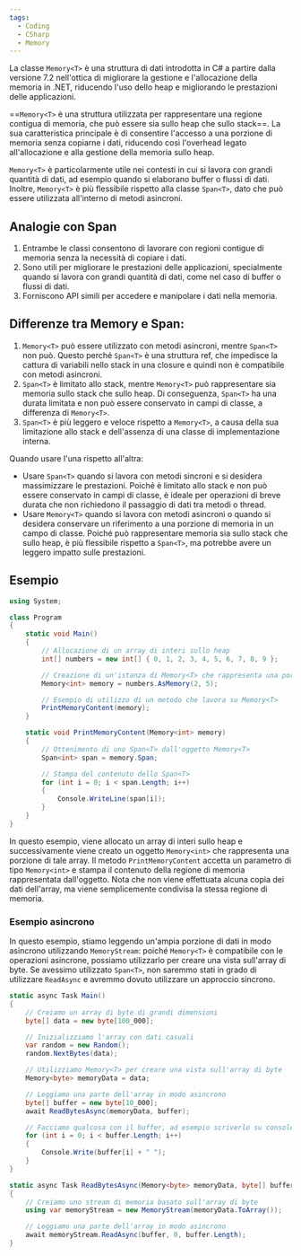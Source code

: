 ```yaml
---
tags:
  - Coding
  - CSharp
  - Memory
---
```



La classe `Memory<T>` è una struttura di dati introdotta in C# a partire dalla versione 7.2 nell'ottica di migliorare la gestione e l'allocazione della memoria in .NET, riducendo l'uso dello heap e migliorando le prestazioni delle applicazioni.

==`Memory<T>` è una struttura utilizzata per rappresentare una regione contigua di memoria, che può essere sia sullo heap che sullo stack==. La sua caratteristica principale è di consentire l'accesso a una porzione di memoria senza copiarne i dati, riducendo così l'overhead legato all'allocazione e alla gestione della memoria sullo heap.

`Memory<T>` è particolarmente utile nei contesti in cui si lavora con grandi quantità di dati, ad esempio quando si elaborano buffer o flussi di dati. Inoltre, `Memory<T>` è più flessibile rispetto alla classe `Span<T>`, dato che può essere utilizzata all'interno di metodi asincroni.

## Analogie con Span
1.  Entrambe le classi consentono di lavorare con regioni contigue di memoria senza la necessità di copiare i dati.
2.  Sono utili per migliorare le prestazioni delle applicazioni, specialmente quando si lavora con grandi quantità di dati, come nel caso di buffer o flussi di dati.
3.  Forniscono API simili per accedere e manipolare i dati nella memoria.

## Differenze tra Memory e Span:

1.  `Memory<T>` può essere utilizzato con metodi asincroni, mentre `Span<T>` non può. Questo perché `Span<T>` è una struttura ref, che impedisce la cattura di variabili nello stack in una closure e quindi non è compatibile con metodi asincroni.
2.  `Span<T>` è limitato allo stack, mentre `Memory<T>` può rappresentare sia memoria sullo stack che sullo heap. Di conseguenza, `Span<T>` ha una durata limitata e non può essere conservato in campi di classe, a differenza di `Memory<T>`.
3.  `Span<T>` è più leggero e veloce rispetto a `Memory<T>`, a causa della sua limitazione allo stack e dell'assenza di una classe di implementazione interna.

Quando usare l'una rispetto all'altra:

- Usare `Span<T>` quando si lavora con metodi sincroni e si desidera massimizzare le prestazioni. Poiché è limitato allo stack e non può essere conservato in campi di classe, è ideale per operazioni di breve durata che non richiedono il passaggio di dati tra metodi o thread.
- Usare `Memory<T>` quando si lavora con metodi asincroni o quando si desidera conservare un riferimento a una porzione di memoria in un campo di classe. Poiché può rappresentare memoria sia sullo stack che sullo heap, è più flessibile rispetto a `Span<T>`, ma potrebbe avere un leggero impatto sulle prestazioni.


## Esempio

```csharp
using System;

class Program
{
    static void Main()
    {
        // Allocazione di un array di interi sullo heap
        int[] numbers = new int[] { 0, 1, 2, 3, 4, 5, 6, 7, 8, 9 };

        // Creazione di un'istanza di Memory<T> che rappresenta una porzione dell'array
        Memory<int> memory = numbers.AsMemory(2, 5);

        // Esempio di utilizzo di un metodo che lavora su Memory<T>
        PrintMemoryContent(memory);
    }

    static void PrintMemoryContent(Memory<int> memory)
    {
        // Ottenimento di uno Span<T> dall'oggetto Memory<T>
        Span<int> span = memory.Span;

        // Stampa del contenuto dello Span<T>
        for (int i = 0; i < span.Length; i++)
        {
            Console.WriteLine(span[i]);
        }
    }
}
```
In questo esempio, viene allocato un array di interi sullo heap e successivamente viene creato un oggetto `Memory<int>` che rappresenta una porzione di tale array. Il metodo `PrintMemoryContent` accetta un parametro di tipo `Memory<int>` e stampa il contenuto della regione di memoria rappresentata dall'oggetto. Nota che non viene effettuata alcuna copia dei dati dell'array, ma viene semplicemente condivisa la stessa regione di memoria.

### Esempio asincrono

In questo esempio, stiamo leggendo un'ampia porzione di dati in modo asincrono utilizzando `MemoryStream`: poiché `Memory<T>` è compatibile con le operazioni asincrone, possiamo utilizzarlo per creare una vista sull'array di byte.
Se avessimo utilizzato `Span<T>`, non saremmo stati in grado di utilizzare `ReadAsync` e avremmo dovuto utilizzare un approccio sincrono.

```csharp
static async Task Main()
{
	// Creiamo un array di byte di grandi dimensioni
	byte[] data = new byte[100_000];

	// Inizializziamo l'array con dati casuali
	var random = new Random();
	random.NextBytes(data);

	// Utilizziamo Memory<T> per creare una vista sull'array di byte
	Memory<byte> memoryData = data;

	// Leggiamo una parte dell'array in modo asincrono
	byte[] buffer = new byte[10_000];
	await ReadBytesAsync(memoryData, buffer);

	// Facciamo qualcosa con il buffer, ad esempio scriverlo su console
	for (int i = 0; i < buffer.Length; i++)
	{
		Console.Write(buffer[i] + " ");
	}
}

static async Task ReadBytesAsync(Memory<byte> memoryData, byte[] buffer)
{
	// Creiamo uno stream di memoria basato sull'array di byte
	using var memoryStream = new MemoryStream(memoryData.ToArray());

	// Leggiamo una parte dell'array in modo asincrono
	await memoryStream.ReadAsync(buffer, 0, buffer.Length);
}
```